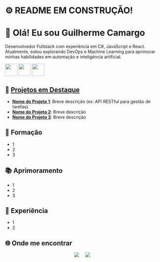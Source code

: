 # ⚙ README EM CONSTRUÇÃO!

# 👋 Olá! Eu sou Guilherme Camargo  

Desenvolvedor Fullstack com experiência em C#, JavaScript e React. Atualmente, estou explorando DevOps e Machine Learning para aprimorar minhas habilidades em automação e inteligência artificial.  

<div>
  <img width=40px src="https://cdn.jsdelivr.net/gh/devicons/devicon@latest/icons/csharp/csharp-original.svg" />
  <img width=40px src="https://cdn.jsdelivr.net/gh/devicons/devicon@latest/icons/javascript/javascript-original.svg" />
  <img width=40px src="https://cdn.jsdelivr.net/gh/devicons/devicon@latest/icons/react/react-original.svg" />
</div>

## 🚀 [Projetos em Destaque](https://www.linkedin.com/in/guilherme-corr%C3%AAa-camargo-28265411a)

- **[Nome do Projeto 1](link1)**: Breve descrição  (ex: API RESTful para gestão de tarefas).  
- **[Nome do Projeto 2](link2)**: Breve descrição 
- **[Nome do Projeto 3](link3)**: Breve descrição
  
## 📝 Formação
- 1
- 2
- 3
  
## 📚 Aprimoramento
- 1
- 2
- 3
  
## 💼 Experiência
- 1
- 2
  
<!-- ## 📊 Estatísticas do GitHub  

<div style="display: flex; justify-content: center; gap: 20px; align-items: center;">
  <img style="max-width: 45%;" src="https://github-readme-stats.vercel.app/api?username=guicamargo&show_icons=true&theme=dark" alt="Estatísticas do GitHub" />
  <img style="max-width: 45%;" src="https://github-readme-stats.vercel.app/api/top-langs/?username=guicamargo&layout=compact&theme=dark" alt="Linguagens mais usadas" />
</div>-->

## 🌐 Onde me encontrar  

<div style="display: flex; justify-content: center; gap: 20px;">
  <a href="mailto:gcamargo303@gmail.com" target="_blank"><img src="https://img.shields.io/badge/Gmail-D14836?style=for-the-badge&logo=gmail&logoColor=white"></a>
  <a href="https://www.linkedin.com/in/guilherme-corr%C3%AAa-camargo-28265411a" target="_blank"><img src="https://img.shields.io/badge/-LinkedIn-%230077B5?style=for-the-badge&logo=linkedin&logoColor=white"></a> 
</div>
